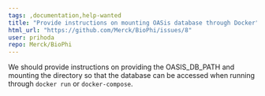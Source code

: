 ```yaml
---
tags: ,documentation,help-wanted
title: "Provide instructions on mounting OASis database through Docker"
html_url: "https://github.com/Merck/BioPhi/issues/8"
user: prihoda
repo: Merck/BioPhi
---
```


We should provide instructions on providing the OASIS_DB_PATH and mounting the directory so that the database can be accessed when running through `docker run` or `docker-compose`.